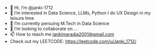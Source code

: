 - 👋 Hi, I’m @janki-1712
- 👀 I’m interested in Data Science, LLMs, Python I do UX Design in my leisure time
- 🌱 I’m currently persuing M.Tech in Data Science
- 💞️ I’m looking to collaborate on ...
- 📫 How to reach me jankimaradia2001@gmail.com
-  Check out my LEETCODE: https://leetcode.com/u/Janki_1712/

<!---
janki-1712/janki-1712 is a ✨ special ✨ repository because its `README.md` (this file) appears on your GitHub profile.
You can click the Preview link to take a look at your changes.
--->
